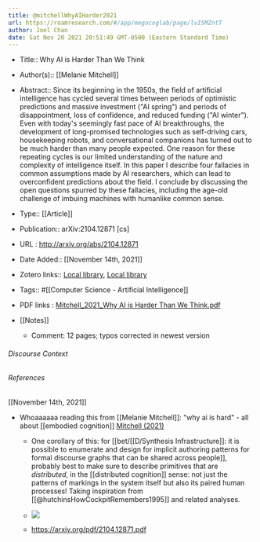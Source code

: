 ```yaml
---
title: @mitchellWhyAIHarder2021
url: https://roamresearch.com/#/app/megacoglab/page/lvISMZntT
author: Joel Chan
date: Sat Nov 20 2021 20:51:49 GMT-0500 (Eastern Standard Time)
---
```


- Title:: Why AI is Harder Than We Think
- Author(s):: [[Melanie Mitchell]]
- Abstract:: Since its beginning in the 1950s, the field of artificial intelligence has cycled several times between periods of optimistic predictions and massive investment ("AI spring") and periods of disappointment, loss of confidence, and reduced funding ("AI winter"). Even with today's seemingly fast pace of AI breakthroughs, the development of long-promised technologies such as self-driving cars, housekeeping robots, and conversational companions has turned out to be much harder than many people expected. One reason for these repeating cycles is our limited understanding of the nature and complexity of intelligence itself. In this paper I describe four fallacies in common assumptions made by AI researchers, which can lead to overconfident predictions about the field. I conclude by discussing the open questions spurred by these fallacies, including the age-old challenge of imbuing machines with humanlike common sense.
- Type:: [[Article]]
- Publication:: arXiv:2104.12871 [cs]
- URL : http://arxiv.org/abs/2104.12871
- Date Added:: [[November 14th, 2021]]
- Zotero links:: [Local library](zotero://select/groups/2451508/items/39E2USXX), [Local library](https://www.zotero.org/groups/2451508/items/39E2USXX)
- Tags:: #[[Computer Science - Artificial Intelligence]]
- PDF links : [Mitchell_2021_Why AI is Harder Than We Think.pdf](zotero://open-pdf/groups/2451508/items/63CKYV78)
- [[Notes]]

    - Comment: 12 pages; typos corrected in newest version

###### Discourse Context



###### References

[[November 14th, 2021]]

- Whoaaaaaa reading this from [[Melanie Mitchell]]: "why ai is hard" - all about [[embodied cognition]] [Mitchell (2021)]([[@mitchellWhyAIHarder2021]])

    - One corollary of this: for [[bet/[[D/Synthesis Infrastructure]]: it is possible to enumerate and design for implicit authoring patterns for formal discourse graphs that can be shared across people]], probably best to make sure to describe primitives that are *distributed*, in the [[distributed cognition]] sense: not just the patterns of markings in the system itself but also its paired human processes! Taking inspiration from [[@hutchinsHowCockpitRemembers1995]] and related analyses.

    - ![](https://firebasestorage.googleapis.com/v0/b/firescript-577a2.appspot.com/o/imgs%2Fapp%2Fmegacoglab%2FdGpJyEyTO4.png?alt=media&token=70fd4166-4f12-4108-8c9b-1c6f618fe5c3)

    - https://arxiv.org/pdf/2104.12871.pdf
